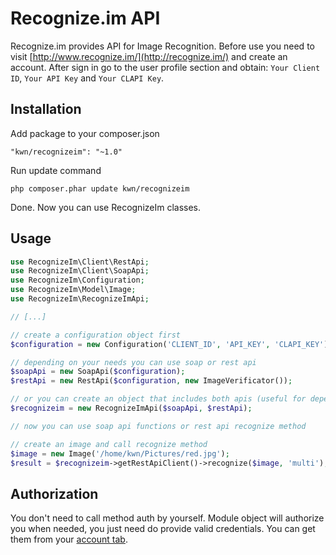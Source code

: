 Recognize.im API
===============

Recognize.im provides API for Image Recognition. Before use you need to visit [http://www.recognize.im/](http://recognize.im/) and create an account. After sign in go to the user profile section and obtain: ```Your Client ID```, ```Your API Key``` and ```Your CLAPI Key```. 

Installation
------------

Add package to your composer.json

```
"kwn/recognizeim": "~1.0"
```

Run update command

```
php composer.phar update kwn/recognizeim
```

Done. Now you can use RecognizeIm classes.

Usage
-----

```php
use RecognizeIm\Client\RestApi;
use RecognizeIm\Client\SoapApi;
use RecognizeIm\Configuration;
use RecognizeIm\Model\Image;
use RecognizeIm\RecognizeImApi;

// [...]

// create a configuration object first
$configuration = new Configuration('CLIENT_ID', 'API_KEY', 'CLAPI_KEY');

// depending on your needs you can use soap or rest api 
$soapApi = new SoapApi($configuration);
$restApi = new RestApi($configuration, new ImageVerificator());

// or you can create an object that includes both apis (useful for dependency injection containers)
$recognizeim = new RecognizeImApi($soapApi, $restApi);

// now you can use soap api functions or rest api recognize method

// create an image and call recognize method 
$image = new Image('/home/kwn/Pictures/red.jpg');
$result = $recognizeim->getRestApiClient()->recognize($image, 'multi');
```

Authorization
-------------

You don't need to call method auth by yourself. Module object will authorize you when needed, you just need do provide valid credentials. You can get them from your [account tab](http://recognize.im/user/profile).
